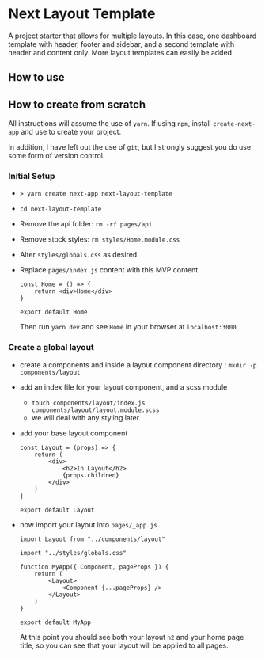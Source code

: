 # Next Layout Template

A project starter that allows for multiple layouts. In this case, one dashboard template with header, footer and sidebar, and a second template with header and content only. More layout templates can easily be added.

## How to use

## How to create from scratch

All instructions will assume the use of `yarn`. If using `npm`, install `create-next-app` and use to create your project.

In addition, I have left out the use of `git`, but I strongly suggest you do use some form of version control.

### Initial Setup

- `> yarn create next-app next-layout-template`

- `cd next-layout-template`

- Remove the api folder: `rm -rf pages/api`
- Remove stock styles: `rm styles/Home.module.css`
- Alter `styles/globals.css` as desired
- Replace `pages/index.js` content with this MVP content

  ```
  const Home = () => {
      return <div>Home</div>
  }

  export default Home
  ```

  Then run `yarn dev` and see `Home` in your browser at `localhost:3000`

### Create a global layout

- create a components and inside a layout component directory : `mkdir -p components/layout`
- add an index file for your layout component, and a scss module
  - `touch components/layout/index.js components/layout/layout.module.scss`
  - we will deal with any styling later
- add your base layout component

  ```
  const Layout = (props) => {
      return (
          <div>
              <h2>In Layout</h2>
              {props.children}
          </div>
      )
  }

  export default Layout
  ```

- now import your layout into `pages/_app.js`

  ```
  import Layout from "../components/layout"

  import "../styles/globals.css"

  function MyApp({ Component, pageProps }) {
      return (
          <Layout>
              <Component {...pageProps} />
          </Layout>
      )
  }

  export default MyApp
  ```

  At this point you should see both your layout `h2` and your home page title, so you can see that your layout will be applied to all pages.
